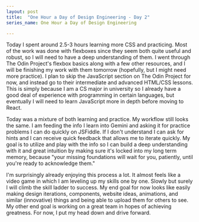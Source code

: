 ```yaml
---
layout: post
title:  "One Hour a Day of Design Engineering - Day 2"
series_name: One Hour a Day of Design Engineering

---
```


Today I spent around 2.5-3 hours learning more CSS and practicing. Most of the work was done with flexboxes since they seem both quite useful and robust, so I will need to have a deep understanding of them. I went through The Odin Project's flexbox basics along with a few other resources, and I will be finishing my work with them tomorrow (hopefully, but I might need more practice). I plan to skip the JavaScript section on The Odin Project for now, and instead go to their intermediate and advanced HTML/CSS lessons. This is simply because I am a CS major in university so I already have a good deal of experience with programming in certain languages, but eventually I will need to learn JavaScript more in depth before moving to React. 

Today was a mixture of both learning and practice. My workflow still looks the same. I am feeding the info I learn into Gemini and asking it for practice problems I can do quickly on JSFiddle. If I don't understand I can ask for hints and I can receive quick feedback that allows me to iterate quickly. My goal is to utilize and play with the info so I can build a deep understanding with it and great intuition by making sure it's locked into my long term memory, because "your missing foundations will wait for you, patiently, until you're ready to acknowledge them."

I'm surprisingly already enjoying this process a lot. It almost feels like a video game in which I am leveling up my skills one by one. Slowly but surely I will climb the skill ladder to success. My end goal for now looks like easily making design iterations, components, website ideas, animations, and similar (innovative) things and being able to upload them for others to see. My other end goal is working on a great team in hopes of achieving greatness. For now, I put my head down and drive forward. 